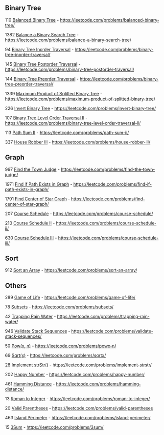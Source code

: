 ## Binary Tree
110 [Balanced Binary Tree](Java/src/com/nguyenvm/binary_tree/balanced_binary_tree) - https://leetcode.com/problems/balanced-binary-tree/

1382 [Balance a Binary Search Tree](Java/src/com/nguyenvm/binary_tree/balanced_binary_search_tree) - https://leetcode.com/problems/balance-a-binary-search-tree/

94 [Binary Tree Inorder Traversal](Java/src/com/nguyenvm/binary_tree/binary_tree_inorder_traversal) - https://leetcode.com/problems/binary-tree-inorder-traversal/

145 [Binary Tree Postorder Traversal](Java/src/com/nguyenvm/binary_tree/binary_tree_postorder_traversal) - https://leetcode.com/problems/binary-tree-postorder-traversal/

144 [Binary Tree Preorder Traversal](Java/src/com/nguyenvm/binary_tree/binary_tree_preorder_traversal) - https://leetcode.com/problems/binary-tree-preorder-traversal/

1339 [Maximum Product of Splitted Binary Tree](Java/src/com/nguyenvm/binary_tree/maximum_product_of_splitted_binary_tree) - https://leetcode.com/problems/maximum-product-of-splitted-binary-tree/

226 [Invert Binary Tree](Java/src/com/nguyenvm/binary_tree/invert_binary_tree) - https://leetcode.com/problems/invert-binary-tree/

107 [Binary Tree Level Order Traversal II](Java/src/com/nguyenvm/binary_tree/binary_tree_level_order_traversal_ii) - https://leetcode.com/problems/binary-tree-level-order-traversal-ii/

113 [Path Sum II](Java/src/com/nguyenvm/binary_tree/path_sum_ii) - https://leetcode.com/problems/path-sum-ii/

337 [House Robber III](Java/src/com/nguyenvm/binary_tree/house_robber_iii) - https://leetcode.com/problems/house-robber-iii/

## Graph
997 [Find the Town Judge](Java/src/com/nguyenvm/graph/find_the_town_judge) - https://leetcode.com/problems/find-the-town-judge/

1971 [Find if Path Exists in Graph](Java/src/com/nguyenvm/graph/find_if_path_exists_in_graph) - https://leetcode.com/problems/find-if-path-exists-in-graph/

1791 [Find Center of Star Graph](Java/src/com/nguyenvm/graph/find_center_of_star_graph) - https://leetcode.com/problems/find-center-of-star-graph/

207 [Course Schedule](Java/src/com/nguyenvm/graph/course_schedule) - https://leetcode.com/problems/course-schedule/

210 [Course Schedule II](Java/src/com/nguyenvm/graph/course_schedule_ii) - https://leetcode.com/problems/course-schedule-ii/

630 [Course Schedule III](Java/src/com/nguyenvm/graph/course_schedule_iii) - https://leetcode.com/problems/course-schedule-iii/

## Sort
912 [Sort an Array](Java/src/com/nguyenvm/sort/quick_sort) - https://leetcode.com/problems/sort-an-array/
## Others
289 [Game of Life](Java/src/com/nguyenvm/game_of_life) - https://leetcode.com/problems/game-of-life/

78 [Subsets](Java/src/com/nguyenvm/subsests) - https://leetcode.com/problems/subsets/

42 [Trapping Rain Water](Java/src/com/nguyenvm/trapping_rain_water) - https://leetcode.com/problems/trapping-rain-water/

946 [Validate Stack Sequences](Java/src/com/nguyenvm/validate_stack_sequences) - https://leetcode.com/problems/validate-stack-sequences/

50 [Pow(x, n)](Java/src/com/nguyenvm/pow) - https://leetcode.com/problems/powx-n/

69 [Sqrt(x)](Java/src/com/nguyenvm/sqrt) - https://leetcode.com/problems/sqrtx/

28 [Implement strStr()](Java/src/com/nguyenvm/str_Str) - https://leetcode.com/problems/implement-strstr/

202 [Happy Number](Java/src/com/nguyenvm/happy_number) - https://leetcode.com/problems/happy-number/

461 [Hamming Distance](Javascript/Hamming%20Distance/461.%20Hamming%20Distance) - https://leetcode.com/problems/hamming-distance/

13 [Roman to Integer](Java/src/com/nguyenvm/roman_to_integer) - https://leetcode.com/problems/roman-to-integer/

20 [Valid Parentheses](Java/src/com/nguyenvm/valid_parentheses) - https://leetcode.com/problems/valid-parentheses

463 [Island Perimeter](Java/src/com/nguyenvm/island_perimeter) - https://leetcode.com/problems/island-perimeter/

15 [3Sum](Java/src/com/nguyenvm/ThreeSum) - https://leetcode.com/problems/3sum/